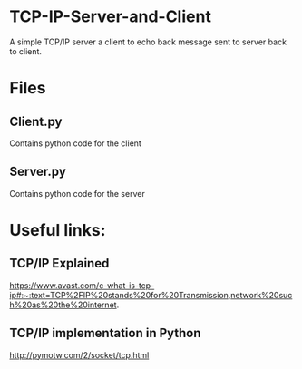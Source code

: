 # TCP-IP-Server-and-Client
A simple TCP/IP server a client to echo back message sent to server back to client. 

# Files
## Client.py
Contains python code for the client
## Server.py
Contains python code for the server


# Useful links:
## TCP/IP Explained
https://www.avast.com/c-what-is-tcp-ip#:~:text=TCP%2FIP%20stands%20for%20Transmission,network%20such%20as%20the%20internet.

## TCP/IP implementation in Python
http://pymotw.com/2/socket/tcp.html
